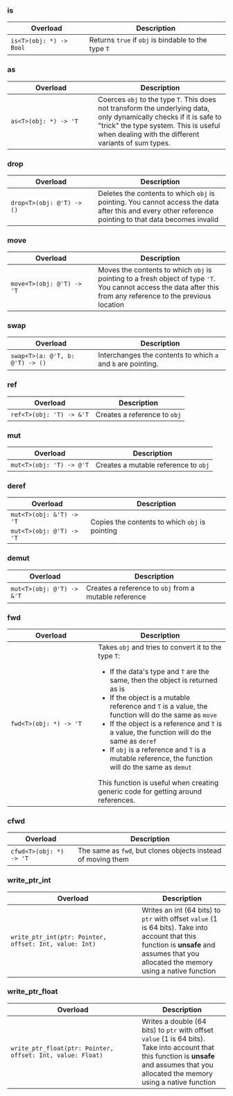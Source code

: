 <link rel="stylesheet" href="../../../../css/reference.css">

### is

<table>
    <thead>
        <tr>
            <th>Overload</th>
            <th>Description</th>
        </tr>
    </thead>
    <tbody>
        <tr>
            <td> <code>is&lt;T>(obj: *) -> Bool</code> </td>
            <td rowspan="1">
                Returns <code>true</code> if <code>obj</code> is bindable to the type <code>T</code> 
            </td>
        </tr>
    </tbody>
</table>

### as

<table>
    <thead>
        <tr>
            <th>Overload</th>
            <th>Description</th>
        </tr>
    </thead>
    <tbody>
        <tr>
            <td rowspan="1"> <code>as&lt;T>(obj: *) -> 'T</code> </td>
            <td rowspan="1" style="width: 60%;">
                Coerces <code>obj</code> to the type <code>T</code>. This does not transform the underlying data,
                only dynamically checks if it is safe to "trick" the type system. This is useful when dealing with
                the different variants of sum types.
            </td>
        </tr>
    </tbody>
</table>

### drop

<table>
    <thead>
        <tr>
            <th>Overload</th>
            <th>Description</th>
        </tr>
    </thead>
    <tbody>
        <tr>
            <td rowspan="1"> <code>drop&lt;T>(obj: @'T) -> ()</code> </td>
            <td rowspan="1" style="width: 60%;">
                Deletes the contents to which <code>obj</code> is pointing. You cannot access the data after this
                and every other reference pointing to that data becomes invalid
            </td>
        </tr>
    </tbody>
</table>

### move

<table>
    <thead>
        <tr>
            <th>Overload</th>
            <th>Description</th>
        </tr>
    </thead>
    <tbody>
        <tr>
            <td rowspan="1"> <code>move&lt;T>(obj: @'T) -> 'T</code> </td>
            <td rowspan="1" style="width: 60%;">
                Moves the contents to which <code>obj</code> is pointing to a fresh object of type <code>'T</code>. You cannot access 
                the data after this from any reference to the previous location
            </td>
        </tr>
    </tbody>
</table>

### swap

<table>
    <thead>
        <tr>
            <th>Overload</th>
            <th>Description</th>
        </tr>
    </thead>
    <tbody>
        <tr>
            <td rowspan="1"> <code>swap&lt;T>(a: @'T, b: @'T) -> ()</code> </td>
            <td rowspan="1" style="width: 60%;">
                Interchanges the contents to which <code>a</code> and <code>b</code> are pointing.
            </td>
        </tr>
    </tbody>
</table>

### ref

<table>
    <thead>
        <tr>
            <th>Overload</th>
            <th>Description</th>
        </tr>
    </thead>
    <tbody>
        <tr>
            <td rowspan="1"> <code>ref&lt;T>(obj: 'T) -> &'T</code> </td>
            <td rowspan="1">
                Creates a reference to <code>obj</code>
            </td>
        </tr>
    </tbody>
</table>

### mut

<table>
    <thead>
        <tr>
            <th>Overload</th>
            <th>Description</th>
        </tr>
    </thead>
    <tbody>
        <tr>
            <td rowspan="1"> <code>mut&lt;T>(obj: 'T) -> @'T</code> </td>
            <td rowspan="1">
                Creates a mutable reference to <code>obj</code>
            </td>
        </tr>
    </tbody>
</table>

### deref

<table>
    <thead>
        <tr>
            <th>Overload</th>
            <th>Description</th>
        </tr>
    </thead>
    <tbody>
        <tr>
            <td rowspan="1"> <code>mut&lt;T>(obj: &'T) -> 'T</code> </td>
            <td rowspan="2">
                Copies the contents to which <code>obj</code> is pointing
            </td>
        </tr>
        <tr>
            <td rowspan="1"> <code>mut&lt;T>(obj: @'T) -> 'T</code> </td>
        </tr>
    </tbody>
</table>

### demut

<table>
    <thead>
        <tr>
            <th>Overload</th>
            <th>Description</th>
        </tr>
    </thead>
    <tbody>
        <tr>
            <td rowspan="1"> <code>mut&lt;T>(obj: @'T) -> &'T</code> </td>
            <td rowspan="1">
                Creates a reference to <code>obj</code> from a mutable reference
            </td>
        </tr>
    </tbody>
</table>

### fwd

<table>
    <thead>
        <tr>
            <th>Overload</th>
            <th>Description</th>
        </tr>
    </thead>
    <tbody>
        <tr>
            <td rowspan="1"> <code>fwd&lt;T>(obj: *) -> 'T</code> </td>
            <td rowspan="1" style="width: 60%;">
                Takes <code>obj</code> and tries to convert it to the type <code>T</code>:  
                <ul>
                    <li>If the data's type and <code>T</code> are the same, then the object is returned as is</li>
                    <li>If the object is a mutable reference and <code>T</code> is a value, the function will do the same as <code>move</code></li>
                    <li>If the object is a reference and <code>T</code> is a value, the function will do the same as <code>deref</code></li>
                    <li>If <code>obj</code> is a reference and <code>T</code> is a mutable reference, the function will do the same as <code>demut</code></li>
                </ul>
                This function is useful when creating generic code for getting around references.
            </td>
        </tr>
    </tbody>
</table>

### cfwd

<table>
    <thead>
        <tr>
            <th>Overload</th>
            <th>Description</th>
        </tr>
    </thead>
    <tbody>
        <tr>
            <td rowspan="1"> <code>cfwd&lt;T>(obj: *) -> 'T</code> </td>
            <td rowspan="1">
                The same as <code>fwd</code>, but clones objects instead of moving them
            </td>
        </tr>
    </tbody>
</table>

### write_ptr_int

<table>
    <thead>
        <tr>
            <th>Overload</th>
            <th>Description</th>
        </tr>
    </thead>
    <tbody>
        <tr>
            <td rowspan="1"> <code>write_ptr_int(ptr: Pointer, offset: Int, value: Int)</code> </td>
            <td rowspan="1" style="width: 40%;">
                Writes an int (64 bits) to <code>ptr</code> with offset <code>value</code> (1 is 64 bits). Take into account that this function is <b>unsafe</b>
                and assumes that you allocated the memory using a native function
            </td>
        </tr>
    </tbody>
</table>

### write_ptr_float

<table>
    <thead>
        <tr>
            <th>Overload</th>
            <th>Description</th>
        </tr>
    </thead>
    <tbody>
        <tr>
            <td rowspan="1"> <code>write_ptr_float(ptr: Pointer, offset: Int, value: Float)</code> </td>
            <td rowspan="1" style="width: 40%;">
                Writes a double (64 bits) to <code>ptr</code> with offset <code>value</code> (1 is 64 bits). Take into account that this function is <b>unsafe</b>
                and assumes that you allocated the memory using a native function
            </td>
        </tr>
    </tbody>
</table>